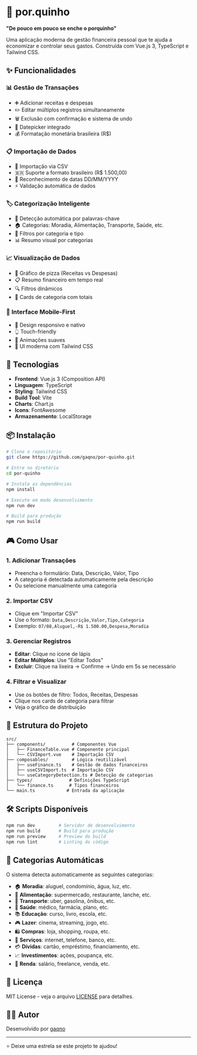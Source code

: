 # 🐷 por.quinho

**"De pouco em pouco se enche o porquinho"**

Uma aplicação moderna de gestão financeira pessoal que te ajuda a economizar e controlar seus gastos. Construída com Vue.js 3, TypeScript e Tailwind CSS.

## ✨ Funcionalidades

### 📊 **Gestão de Transações**

- ➕ Adicionar receitas e despesas
- ✏️ Editar múltiplos registros simultaneamente
- 🗑️ Exclusão com confirmação e sistema de undo
- 📅 Datepicker integrado
- 💰 Formatação monetária brasileira (R$)

### 📋 **Importação de Dados**

- 📁 Importação via CSV
- 🇧🇷 Suporte a formato brasileiro (R$ 1.500,00)
- 📅 Reconhecimento de datas DD/MM/YYYY
- ⚡ Validação automática de dados

### 🏷️ **Categorização Inteligente**

- 🤖 Detecção automática por palavras-chave
- 🏠 Categorias: Moradia, Alimentação, Transporte, Saúde, etc.
- 🎯 Filtros por categoria e tipo
- 📊 Resumo visual por categorias

### 📈 **Visualização de Dados**

- 🍩 Gráfico de pizza (Receitas vs Despesas)
- 📋 Resumo financeiro em tempo real
- 🔍 Filtros dinâmicos
- 📱 Cards de categoria com totais

### 📱 **Interface Mobile-First**

- 📲 Design responsivo e nativo
- 👆 Touch-friendly
- 🎨 Animações suaves
- 🌙 UI moderna com Tailwind CSS

## 🚀 Tecnologias

- **Frontend**: Vue.js 3 (Composition API)
- **Linguagem**: TypeScript
- **Styling**: Tailwind CSS
- **Build Tool**: Vite
- **Charts**: Chart.js
- **Icons**: FontAwesome
- **Armazenamento**: LocalStorage

## 📦 Instalação

```bash
# Clone o repositório
git clone https://github.com/gaqno/por-quinho.git

# Entre no diretório
cd por-quinho

# Instale as dependências
npm install

# Execute em modo desenvolvimento
npm run dev

# Build para produção
npm run build
```

## 🎮 Como Usar

### 1. **Adicionar Transações**

- Preencha o formulário: Data, Descrição, Valor, Tipo
- A categoria é detectada automaticamente pela descrição
- Ou selecione manualmente uma categoria

### 2. **Importar CSV**

- Clique em "Importar CSV"
- Use o formato: `Data,Descrição,Valor,Tipo,Categoria`
- Exemplo: `07/08,Aluguel,-R$ 1.500.00,Despesa,Moradia`

### 3. **Gerenciar Registros**

- **Editar**: Clique no ícone de lápis
- **Editar Múltiplos**: Use "Editar Todos"
- **Excluir**: Clique na lixeira → Confirme → Undo em 5s se necessário

### 4. **Filtrar e Visualizar**

- Use os botões de filtro: Todos, Receitas, Despesas
- Clique nos cards de categoria para filtrar
- Veja o gráfico de distribuição

## 📁 Estrutura do Projeto

```
src/
├── components/          # Componentes Vue
│   ├── FinanceTable.vue # Componente principal
│   └── CSVImport.vue    # Importação CSV
├── composables/         # Lógica reutilizável
│   ├── useFinance.ts    # Gestão de dados financeiros
│   ├── useCSVImport.ts  # Importação CSV
│   └── useCategoryDetection.ts # Detecção de categorias
├── types/              # Definições TypeScript
│   └── finance.ts      # Tipos financeiros
└── main.ts            # Entrada da aplicação
```

## 🛠️ Scripts Disponíveis

```bash
npm run dev         # Servidor de desenvolvimento
npm run build       # Build para produção
npm run preview     # Preview do build
npm run lint        # Linting do código
```

## 🎯 Categorias Automáticas

O sistema detecta automaticamente as seguintes categorias:

- 🏠 **Moradia**: aluguel, condomínio, água, luz, etc.
- 🍔 **Alimentação**: supermercado, restaurante, lanche, etc.
- 🚗 **Transporte**: uber, gasolina, ônibus, etc.
- 🏥 **Saúde**: médico, farmácia, plano, etc.
- 📚 **Educação**: curso, livro, escola, etc.
- 🎮 **Lazer**: cinema, streaming, jogo, etc.
- 🛍️ **Compras**: loja, shopping, roupa, etc.
- 🔧 **Serviços**: internet, telefone, banco, etc.
- 💳 **Dívidas**: cartão, empréstimo, financiamento, etc.
- 📈 **Investimentos**: ações, poupança, etc.
- 💼 **Renda**: salário, freelance, venda, etc.

## 📄 Licença

MIT License - veja o arquivo [LICENSE](LICENSE) para detalhes.

## 👨‍💻 Autor

Desenvolvido por [gaqno](https://github.com/gaqno)

---

⭐ Deixe uma estrela se este projeto te ajudou!
